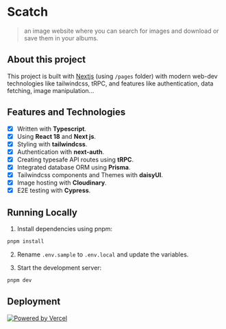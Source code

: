 # Scatch

> an image website where you can search for images and download or save them in your albums.

## About this project

This project is built with [Nextjs](https://nextjs.org/) (using `/pages` folder) with modern web-dev technologies like tailwindcss, tRPC, and features like authentication, data fetching, image manipulation...

## Features and Technologies

- [x] Written with **Typescript**.
- [x] Using **React 18** and **Next js**.
- [x] Styling with **tailwindcss**.
- [x] Authentication with **next-auth**.
- [x] Creating typesafe API routes using **tRPC**.
- [x] Integrated database ORM using **Prisma**.
- [x] Tailwindcss components and Themes with **daisyUI**.
- [x] Image hosting with **Cloudinary**.
- [x] E2E testing with **Cypress**.

## Running Locally

1. Install dependencies using pnpm:

```sh
pnpm install
```

2. Rename `.env.sample` to `.env.local` and update the variables.

3. Start the development server:

```sh
pnpm dev
```

## Deployment

[![Powered by Vercel](https://vercel.com/button)](https://vercel.com/new/git/external?repository-url=https%3A%2F%2Fgithub.com%2Fmalkiii%2Fscatch)
